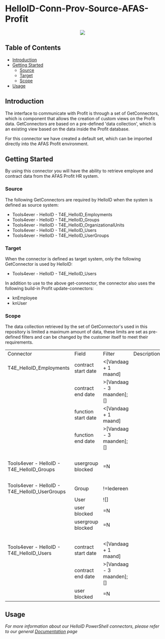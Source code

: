 # HelloID-Conn-Prov-Source-AFAS-Profit
<p align="center">
  <img src="https://user-images.githubusercontent.com/68013812/94159371-c1928f80-fe83-11ea-9582-1e4504da8282.png">
</p>

<!-- TABLE OF CONTENTS -->
## Table of Contents
* [Introduction](#introduction)
* [Getting Started](#getting-started)
  * [Source](#source)
  * [Target](#target)
  * [Scope](#scope)
* [Usage](#usage)


## Introduction
The interface to communicate with Profit is through a set of GetConnectors, which is component that allows the creation of custom views on the Profit data. GetConnectors are based on a pre-defined 'data collection', which is an existing view based on the data inside the Profit database. 

For this connector we have created a default set, which can be imported directly into the AFAS Profit environment.

<!-- GETTING STARTED -->
## Getting Started

By using this connector you will have the ability to retrieve employee and contract data from the AFAS Profit HR system. 

### Source

The following GetConnectors are required by HelloID when the system is defined as source system: 

*	Tools4ever - HelloID - T4E_HelloID_Employments
*	Tools4ever - HelloID - T4E_HelloID_Groups
*	Tools4ever - HelloID - T4E_HelloID_OrganizationalUnits
*	Tools4ever - HelloID - T4E_HelloID_Users
*	Tools4ever - HelloID - T4E_HelloID_UserGroups

### Target

When the connector is defined as target system, only the following GetConnector is used by HelloID:

*	Tools4ever - HelloID - T4E_HelloID_Users

In addition to use to the above get-connector, the connector also uses the following build-in Profit update-connectors:

*	knEmployee
*	knUser

### Scope

The data collection retrieved by the set of GetConnector's used in this repository is limited a maximum amount of data, these limits are set as pre-defined filters and can be changed by the customer itself to meet their requirements.

<table>
<tr><td>Connector</td><td>Field</td><td>Filter</td><td>Description</td></tr>
<tr><td>T4E_HelloID_Employments</td><td>contract start date</td><td>&lt;[Vandaag + 1 maand]</td><td>&nbsp;</td></tr>
<tr><td>&nbsp;</td><td>contract end date</td><td>&gt;[Vandaag - 3 maanden];[]</td><td>&nbsp;</td></tr>
<tr><td>&nbsp;</td><td>function start date</td><td>&lt;[Vandaag + 1 maand]</td><td>&nbsp;</td></tr>
<tr><td>&nbsp;</td><td>function end date</td><td>&gt;[Vandaag - 3 maanden];[]</td><td>&nbsp;</td></tr>

<tr><td>&nbsp;</td><td>&nbsp;</td><td>&nbsp;</td><td>&nbsp;</td></tr>

<tr><td>Tools4ever - HelloID - T4E_HelloID_Groups</td><td>usergroup blocked</td><td>=N</td><td>&nbsp;</td></tr>

<tr><td>&nbsp;</td><td>&nbsp;</td><td>&nbsp;</td><td>&nbsp;</td></tr>

<tr><td>Tools4ever - HelloID - T4E_HelloID_UserGroups</td><td>Group</td><td>!=Iedereen</td><td>&nbsp;</td></tr>
<tr><td>&nbsp;</td><td>User</td><td>![]</td><td>&nbsp;</td></tr>
<tr><td>&nbsp;</td><td>user blocked</td><td>=N</td><td>&nbsp;</td></tr>
<tr><td>&nbsp;</td><td>usergroup blocked</td><td>=N</td><td>&nbsp;</td></tr>

<tr><td>&nbsp;</td><td>&nbsp;</td><td>&nbsp;</td><td>&nbsp;</td></tr>

<tr><td>Tools4ever - HelloID - T4E_HelloID_Users</td><td>contract start date</td><td>&lt;[Vandaag + 1 maand]</td><td>&nbsp;</td></tr>
<tr><td>&nbsp;</td><td>contract end date</td><td>&gt;[Vandaag - 3 maanden];[]</td><td>&nbsp;</td></tr>
<tr><td>&nbsp;</td><td>user blocked</td><td>=N</td><td>&nbsp;</td></tr>

</table>


<!-- USAGE EXAMPLES -->
## Usage

_For more information about our HelloID PowerShell connectors, please refer to our general [Documentation](https://docs.helloid.com/hc/en-us/articles/360012558020-How-to-configure-a-custom-PowerShell-target-connector) page_